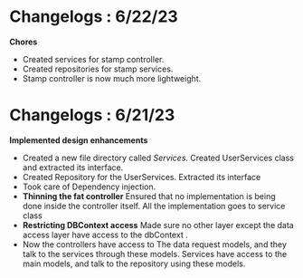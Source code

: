 # Changelogs : 6/22/23
**Chores**
- Created services for stamp controller.
- Created repositories for stamp services.
- Stamp controller is now much more lightweight.
# Changelogs : 6/21/23
 **Implemented design enhancements**
- Created a new file directory called *Services*. Created UserServices class and extracted its interface.
- Created Repository for the UserServices. Extracted its interface
- Took care of Dependency injection.
- **Thinning the fat controller** Ensured that no implementation is being done inside the controller itself. All the implementation goes to service class
- **Restricting DBContext access** Made sure no other layer except the data access layer have access to the dbContext .
-  Now the controllers have access to The data request models, and they talk to the services through these models. Services have access to the main models, and talk to the repository using these models.